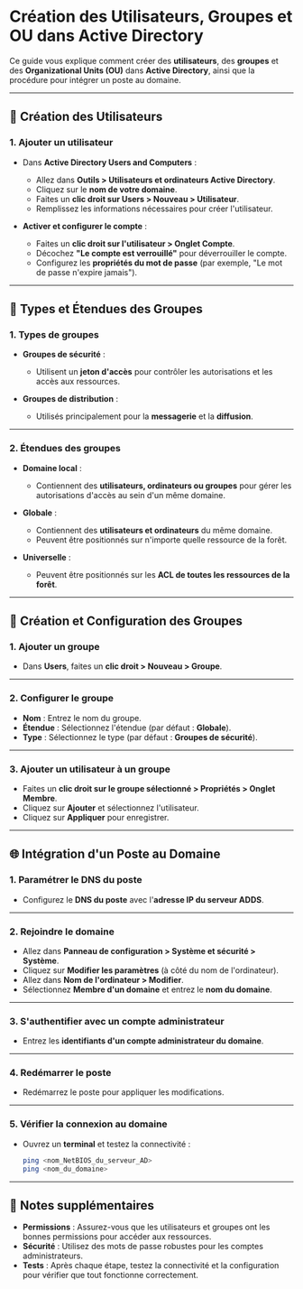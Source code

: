 # Création des Utilisateurs, Groupes et OU dans Active Directory

Ce guide vous explique comment créer des **utilisateurs**, des **groupes** et des **Organizational Units (OU)** dans **Active Directory**, ainsi que la procédure pour intégrer un poste au domaine.

---

## 👥 Création des Utilisateurs

### 1. Ajouter un utilisateur

- Dans **Active Directory Users and Computers** :
  - Allez dans **Outils > Utilisateurs et ordinateurs Active Directory**.
  - Cliquez sur le **nom de votre domaine**.
  - Faites un **clic droit sur Users > Nouveau > Utilisateur**.
  - Remplissez les informations nécessaires pour créer l'utilisateur.

- **Activer et configurer le compte** :
  - Faites un **clic droit sur l'utilisateur > Onglet Compte**.
  - Décochez **"Le compte est verrouillé"** pour déverrouiller le compte.
  - Configurez les **propriétés du mot de passe** (par exemple, "Le mot de passe n'expire jamais").

---

## 👥 Types et Étendues des Groupes

### 1. Types de groupes

- **Groupes de sécurité** :
  - Utilisent un **jeton d'accès** pour contrôler les autorisations et les accès aux ressources.

- **Groupes de distribution** :
  - Utilisés principalement pour la **messagerie** et la **diffusion**.

---

### 2. Étendues des groupes

- **Domaine local** :
  - Contiennent des **utilisateurs, ordinateurs ou groupes** pour gérer les autorisations d'accès au sein d'un même domaine.

- **Globale** :
  - Contiennent des **utilisateurs et ordinateurs** du même domaine.
  - Peuvent être positionnés sur n'importe quelle ressource de la forêt.

- **Universelle** :
  - Peuvent être positionnés sur les **ACL de toutes les ressources de la forêt**.

---

## 👥 Création et Configuration des Groupes

### 1. Ajouter un groupe

- Dans **Users**, faites un **clic droit > Nouveau > Groupe**.

---

### 2. Configurer le groupe

- **Nom** : Entrez le nom du groupe.
- **Étendue** : Sélectionnez l'étendue (par défaut : **Globale**).
- **Type** : Sélectionnez le type (par défaut : **Groupes de sécurité**).

---

### 3. Ajouter un utilisateur à un groupe

- Faites un **clic droit sur le groupe sélectionné > Propriétés > Onglet Membre**.
- Cliquez sur **Ajouter** et sélectionnez l'utilisateur.
- Cliquez sur **Appliquer** pour enregistrer.

---

## 🌐 Intégration d'un Poste au Domaine

### 1. Paramétrer le DNS du poste

- Configurez le **DNS du poste** avec l'**adresse IP du serveur ADDS**.

---

### 2. Rejoindre le domaine

- Allez dans **Panneau de configuration > Système et sécurité > Système**.
- Cliquez sur **Modifier les paramètres** (à côté du nom de l'ordinateur).
- Allez dans **Nom de l'ordinateur > Modifier**.
- Sélectionnez **Membre d'un domaine** et entrez le **nom du domaine**.

---

### 3. S'authentifier avec un compte administrateur

- Entrez les **identifiants d'un compte administrateur du domaine**.

---

### 4. Redémarrer le poste

- Redémarrez le poste pour appliquer les modifications.

---

### 5. Vérifier la connexion au domaine

- Ouvrez un **terminal** et testez la connectivité :
  ```bash
  ping <nom_NetBIOS_du_serveur_AD>
  ping <nom_du_domaine>
  ```

---

## 📌 Notes supplémentaires

- **Permissions** : Assurez-vous que les utilisateurs et groupes ont les bonnes permissions pour accéder aux ressources.
- **Sécurité** : Utilisez des mots de passe robustes pour les comptes administrateurs.
- **Tests** : Après chaque étape, testez la connectivité et la configuration pour vérifier que tout fonctionne correctement.